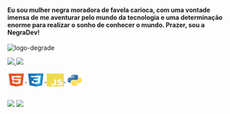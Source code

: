 #### Eu sou mulher negra moradora de favela carioca, com uma vontade imensa de me aventurar pelo mundo da tecnologia e uma determinação enorme para realizar o sonho de conhecer o mundo. Prazer, sou a NegraDev!

<!---
 ![logo-gif](https://user-images.githubusercontent.com/85832827/143010774-19b3f0a3-a2f3-4909-b046-4611ec48eebd.gif) 
!--->
![logo-degrade](https://user-images.githubusercontent.com/85832827/143020238-f3ef056e-eb68-4ebe-8801-81c5e33a5d2b.gif)
 <div>
  <a href="https://github.com/NegraDev">
  <img height="180em" src="https://github-readme-stats.vercel.app/api?username=NegraDev&show_icons=true&theme=chartreuse-dark&include_all_commits=true&count_private=true"/>
  <img height="180em" src="https://github-readme-stats.vercel.app/api/top-langs/?username=NegraDev&layout==7&theme=chartreuse-dark"/>
 </div>
 <div style="display: inline_block"><br>
  <img align="center" alt="Negra-HTML" height="30" width="40" src="https://raw.githubusercontent.com/devicons/devicon/master/icons/html5/html5-original.svg">
  <img align="center" alt="Negra-CSS" height="30" width="40" src="https://raw.githubusercontent.com/devicons/devicon/master/icons/css3/css3-original.svg">
  <img align="center" alt="Negra-Js" height="30" width="40" src="https://raw.githubusercontent.com/devicons/devicon/master/icons/javascript/javascript-plain.svg">
  <img align="center" alt="Negra-Python" height="30" width="40" src="https://raw.githubusercontent.com/devicons/devicon/master/icons/python/python-original.svg">
  <img align="right" alt="" src="">
 </div>
  
  ##
  
 <div>
      <a href="https://www.linkedin.com/in/tatiane-alvarenga-a46940138/" target="_blank"><img src="https://img.shields.io/badge/-LinkedIn-%230077B5?style=for-the-badge&logo=linkedin&logoColor=white" target="_blank"></a>
      <a href = "https://mail.google.com/mail/u/1/?ogbl#inbox"><img src="https://img.shields.io/badge/-Gmail-%23333?style=for-the-badge&logo=gmail&logoColor=white" target="_blank"></a>
 </div>
  

